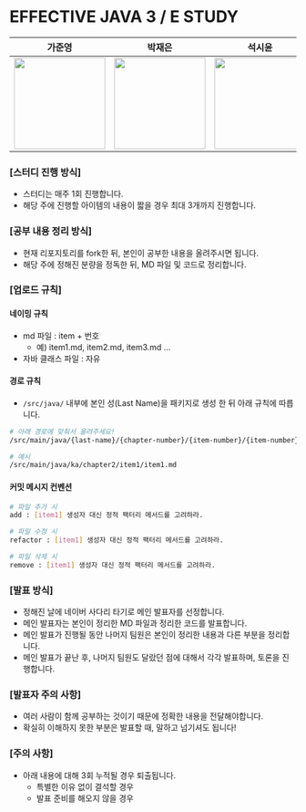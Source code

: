 # EFFECTIVE JAVA 3 / E STUDY

<table>
    <thead>
        <tr>
            <th>가준영</th>
            <th>박재은</th>
            <th>석시윤</th>
            <th>전현정</th>
        </tr>
    </thead>
    <tbody>
        <tr>
            <td><img src="https://avatars.githubusercontent.com/u/82663161?v=4" width="160" height="160"/></td>
            <td><img src="https://avatars.githubusercontent.com/u/82663161?v=4" width="160" height="160"/></td>
            <td><img src="https://avatars.githubusercontent.com/u/73217387?v=4" width="160" height="160"/></td>
            <td><img src="https://avatars.githubusercontent.com/u/120557874?v=4" width="160" height="160"/></td>
        </tr>
    </tbody>
</table>

### [스터디 진행 방식]

- 스터디는 매주 1회 진행합니다.
- 해당 주에 진행할 아이템의 내용이 짧을 경우 최대 3개까지 진행합니다.

### [공부 내용 정리 방식]

- 현재 리포지토리를 fork한 뒤, 본인이 공부한 내용을 올려주시면 됩니다.
- 해당 주에 정해진 분량을 정독한 뒤, MD 파일 및 코드로 정리합니다.

### [업로드 규칙]

#### 네이밍 규칙
- md 파일 : item + 번호
  - 예) item1.md, item2.md, item3.md ...
- 자바 클래스 파일 : 자유

#### 경로 규칙
  - `/src/java/` 내부에 본인 성(Last Name)을 패키지로 생성 한 뒤 아래 규칙에 따릅니다.

```bash
# 아래 경로에 맞춰서 올려주세요! 
/src/main/java/{last-name}/{chapter-number}/{item-number}/{item-number}.md

# 예시
/src/main/java/ka/chapter2/item1/item1.md
```

#### 커밋 메시지 컨벤션

```bash
# 파일 추가 시
add : [item1] 생성자 대신 정적 팩터리 메서드를 고려하라.

# 파일 수정 시
refactor : [item1] 생성자 대신 정적 팩터리 메서드를 고려하라.

# 파일 삭제 시
remove : [item1] 생성자 대신 정적 팩터리 메서드를 고려하라.
```

### [발표 방식]

- 정해진 날에 네이버 사다리 타기로 메인 발표자를 선정합니다.
- 메인 발표자는 본인이 정리한 MD 파일과 정리한 코드를 발표합니다.
- 메인 발표가 진행될 동안 나머지 팀원은 본인이 정리한 내용과 다른 부분을 정리합니다.
- 메인 발표가 끝난 후, 나머지 팀원도 달랐던 점에 대해서 각각 발표하며, 토론을 진행합니다.

### [발표자 주의 사항]

- 여러 사람이 함께 공부하는 것이기 때문에 정확한 내용을 전달해야합니다.
- 확실히 이해하지 못한 부분은 발표할 때, 말하고 넘기셔도 됩니다!

### [주의 사항]

- 아래 내용에 대해 3회 누적될 경우 퇴출됩니다.
  - 특별한 이유 없이 결석할 경우
  - 발표 준비를 해오지 않을 경우